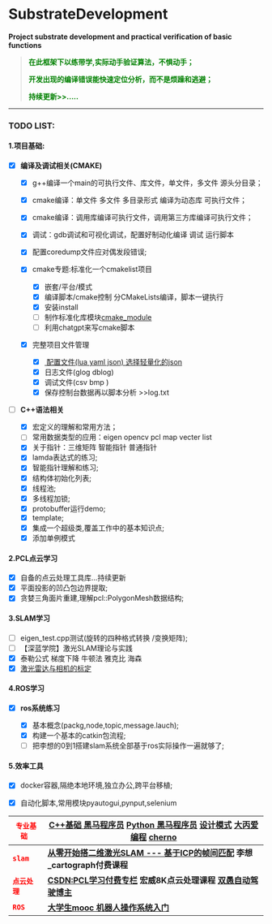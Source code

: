# SubstrateDevelopment

**Project substrate development and practical verification of basic functions**

> <font color=green>**在此框架下以练带学,实际动手验证算法，不惧动手；**</font>
>
> **<font color=green>开发出现的编译错误能快速定位分析，而不是烦躁和逃避；</font>**
>
> <font color=green>**持续更新>>.....**</font>

---

### **TODO LIST:**

#### 1.项目基础:

- [X] **编译及调试相关(CMAKE)**
  - [X] g++编译一个main的可执行文件、库文件，单文件，多文件   源头分目录；
  - [X] cmake编译：单文件 多文件  多目录形式   编译为动态库 可执行文件；
  - [x] cmake编译：调用库编译可执行文件，调用第三方库编译可执行文件；
  - [x] 调试：gdb调试和可视化调试，配置好制动化编译 调试 运行脚本
  - [x] 配置coredump文件应对偶发段错误;
  - [X] cmake专题:标准化一个cmakelist项目
  
    - [X] 嵌套/平台/模式
    - [X] 编译脚本/cmake控制 分CMakeLists编译，脚本一键执行
    - [X] 安装install
    - [ ] 制作标准化库模块[cmake_module](https://blog.csdn.net/qq_46515446/article/details/121498619)
    - [ ] 利用chatgpt来写cmake脚本
  - [x] 完整项目文件管理
  
    * [X] [ 配置文件(lua yaml json)  选择轻量化的json](utils/json11.hpp)
    * [X] 日志文件(glog dblog)
    * [X] 调试文件(csv bmp )
    * [X] 保存控制台数据再以脚本分析 >>log.txt
- [ ] **C++语法相关**

  - [X] 宏定义的理解和常用方法；
  - [ ] 常用数据类型的应用：eigen opencv pcl  map vecter list
  - [X] 关于指针：三维矩阵 智能指针 普通指针
  - [X] lamda表达式的练习;
  - [X] 智能指针理解和练习;
  - [X] 结构体初始化列表;
  - [x] 线程池;
  - [X] 多线程加锁;
  - [X] protobuffer运行demo;
  - [X] template;
  - [X] 集成一个超级类,覆盖工作中的基本知识点;
  - [X] 添加单例模式

#### 2.PCL点云学习

- [X] 自备的点云处理工具库...持续更新
- [X] 平面投影的凹凸包边界提取;
- [X] 贪婪三角面片重建,理解pcl::PolygonMesh数据结构;

#### 3.SLAM学习

- [ ] eigen_test.cpp测试(旋转的四种格式转换 /变换矩阵);
- [ ] 【深蓝学院】激光SLAM理论与实践
- [X] 泰勒公式 梯度下降 牛顿法 雅克比 海森
- [X] [激光雷达与相机的标定](https://gitee.com/linClubs/lidar2cam_calibration)

#### 4.ROS学习

- [X] **ros系统练习**

  - [X] 基本概念(packg,node,topic,message.lauch);
  - [X] 构建一个基本的catkin包流程;
  - [ ] 把李想的0到1搭建slam系统全部基于ros实际操作一遍就够了;

#### 5.效率工具

- [X] docker容器,隔绝本地环境,独立办公,跨平台移植;
- [X] 自动化脚本,常用模块pyautogui,pynput,selenium



| **<font color=red>`专业基础 `</font>** | **[C++基础  黑马程序员](https://github.com/Blitzer207/C-Resource)**         **[Python 黑马程序员](https://github.com/hyh1750522171/bigData/tree/master/He%20Yihao)**        **[设计模式](https://github.com/FengJungle/DesignPattern)**   [大丙爱编程](https://subingwen.cn/)   [cherno](https://www.bilibili.com/video/BV1eu411f736/?spm_id_from=333.999.0.0&vd_source=7f98e46af73470a39ad6b1a64611b176) |
| -------------------------------------------------- | ------------------------------------------------------------------------------------------------------------------------------------------------------------------------------------------------------------------------------------------------------------------------------------------------------------------------------------------------------------------------------------------------------------ |
| **<font color=red>`slam `</font>**     | [**从零开始搭二维激光SLAM --- 基于ICP的帧间匹配**](https://blog.csdn.net/tiancailx/article/details/110822624)     **李想_cartograph付费课程**                                                                                                                                                                                                                                                       |
| **<font color=red>`点云处理 `</font>** | [**CSDN:PCL学习付费专栏**](https://blog.csdn.net/qq_36686437/category_9913573.html)      **宏威8K点云处理课程**     [**双愚自动驾驶博主**](https://www.yuque.com/huangzhongqing/pcl/ape8sl)                                                                                                                                                                                                      |
| **<font color=red>`ROS `</font>**      | **[大学生mooc  机器人操作系统入门](https://sychaichangkun.gitbooks.io/ros-tutorial-icourse163/content/chapter1/1.3.html)**                                                                                                                                                                                                                                                                                |



